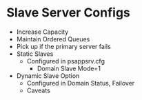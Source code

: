 <!SLIDE>
# Slave Server Configs
* Increase Capacity
* Maintain Ordered Queues
* Pick up if the primary server fails
* Static Slaves
  * Configured in psappsrv.cfg
    * Domain Slave Mode=1
* Dynamic Slave Option
  * Configured in Domain Status, Failover
  * Caveats
